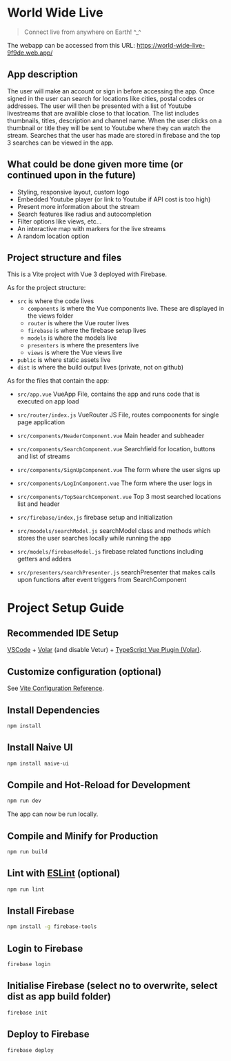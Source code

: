 # World Wide Live
>Connect live from anywhere on Earth! ^_^

The webapp can be accessed from this URL: https://world-wide-live-9f9de.web.app/

## App description
The user will make an account or sign in before accessing the app. Once signed in the user can search for locations like cities, postal codes or addresses. The user will then be presented with a list of Youtube livestreams that are availible close to that location. The list includes thumbnails, titles, description and channel name. When the user clicks on a thumbnail or title they will be sent to Youtube where they can watch the stream. Searches that the user has made are stored in firebase and the top 3 searches can be viewed in the app.

## What could be done given more time (or continued upon in the future)
- Styling, responsive layout, custom logo
- Embedded Youtube player (or link to Youtube if API cost is too high)
- Present more information about the stream
- Search features like radius and autocompletion
- Filter options like views, etc...
- An interactive map with markers for the live streams
- A random location option

## Project structure and files
This is a Vite project with Vue 3 deployed with Firebase.

As for the project structure:
- `src` is where the code lives
    - `components` is where the Vue components live. These are displayed in the views folder
    - `router` is where the Vue router lives
    - `firebase` is where the firebase setup lives
    - `models` is where the models live
    - `presenters` is where the presenters live
    - `views` is where the Vue views live
- `public` is where static assets live
- `dist` is where the build output lives (private, not on github)

As for the files that contain the app:
- `src/app.vue` VueApp File, contains the app and runs code that is executed on app load 

- `src/router/index.js` VueRouter JS File, routes compoonents for single page application

- `src/components/HeaderComponent.vue` Main header and subheader
- `src/components/SearchComponent.vue` Searchfield for location, buttons and list of streams
- `src/components/SignUpComponent.vue` The form where the user signs up
- `src/components/LogInComponent.vue` The form where the user logs in
- `src/components/TopSearchComponent.vue` Top 3 most searched locations list and header

- `src/firebase/index,js` firebase setup and initialization

- `src/moodels/searchModel.js` searchModel class and methods which stores the user searches locally while running the app
- `src/models/firebaseModel.js` firebase related functions including getters and adders
 
- `src/presenters/searchPresenter.js` searchPresenter that makes calls upon functions after event triggers from SearchComponent


# Project Setup Guide
## Recommended IDE Setup

[VSCode](https://code.visualstudio.com/) + [Volar](https://marketplace.visualstudio.com/items?itemName=Vue.volar) (and disable Vetur) + [TypeScript Vue Plugin (Volar)](https://marketplace.visualstudio.com/items?itemName=Vue.vscode-typescript-vue-plugin).

## Customize configuration (optional)

See [Vite Configuration Reference](https://vitejs.dev/config/).

## Install Dependencies

```sh
npm install
```

## Install Naive UI
```sh
npm install naive-ui
```

## Compile and Hot-Reload for Development

```sh
npm run dev
```

The app can now be run locally.

## Compile and Minify for Production

```sh
npm run build
```

## Lint with [ESLint](https://eslint.org/) (optional)

```sh
npm run lint
```

## Install Firebase
```sh
npm install -g firebase-tools
```

## Login to Firebase 
```sh
firebase login
```

## Initialise Firebase (select no to overwrite, select dist as app build folder)
```sh
firebase init
```

## Deploy to Firebase
```sh
firebase deploy
```
